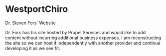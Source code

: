 # WestportChiro
Dr. Steven Fors' Website

Dr. Fors has his site hosted by Propel Services and would like to add content without incurring additional business expenses.
I am reconstructing the site so we can host it independently with another provider and continue developing it as we see fit.

